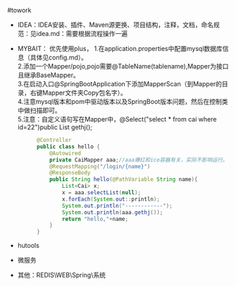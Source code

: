 #towork

+ IDEA：IDEA安装、插件、Maven源更换、项目结构，注释，文档，命名规范：见idea.md：需要根据流程操作一遍
+ MYBAIT：
  优先使用plus，
  1.在application.properties中配置mysql数据库信息（具体见config.md）。    
  2.添加一个Mapper/pojo,pojo需要@TableName(tablename),Mapper为接口且继承BaseMapper。    
  3.在启动入口@SpringBootApplication下添加MapperScan（到Mapper的目录，右键Mapper文件夹Copy包名字）。   
  4.注意mysql版本和pom中驱动版本以及SpringBoot版本问题，然后在控制类中做扫描即可。    
  5.注意：自定义语句写在Mapper中，@Select("select * from cai where id=22")public List<Cai> gethj();   
  
  ````java
        @Controller
        public class hello {
            @Autowired
            private CaiMapper aaa;//aaa爆红和ico容器有关，实际不影响运行。
            @RequestMapping("/login/{name}")
            @ResponseBody
            public String hello(@PathVariable String name){
                List<Cai> x;
                x = aaa.selectList(null);
                x.forEach(System.out::println);
                System.out.println("------------");
                System.out.println(aaa.gethj());
                return "hello,"+name;
            }
        }

  ````

+ hutools

  
+ 微服务
+ 其他：REDIS\WEB\Spring\系统

